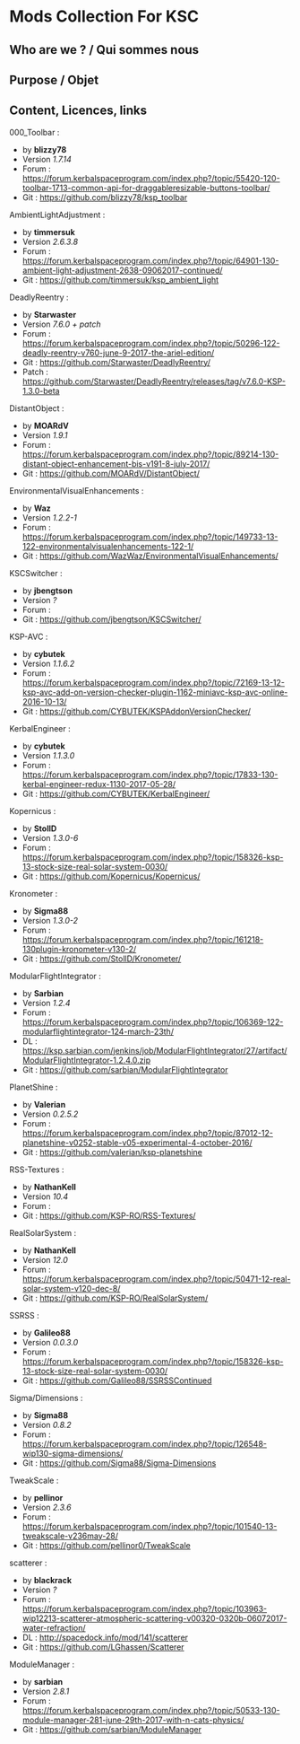 # Mods Collection For KSC

## Who are we ? / Qui sommes nous

## Purpose / Objet

## Content, Licences, links

000_Toolbar : 
- by **blizzy78**
- Version *1.7.14*
- Forum : https://forum.kerbalspaceprogram.com/index.php?/topic/55420-120-toolbar-1713-common-api-for-draggableresizable-buttons-toolbar/
- Git : https://github.com/blizzy78/ksp_toolbar

AmbientLightAdjustment :
- by **timmersuk**
- Version *2.6.3.8*
- Forum : https://forum.kerbalspaceprogram.com/index.php?/topic/64901-130-ambient-light-adjustment-2638-09062017-continued/
- Git : https://github.com/timmersuk/ksp_ambient_light

DeadlyReentry :
- by **Starwaster**
- Version *7.6.0 + patch*
- Forum : https://forum.kerbalspaceprogram.com/index.php?/topic/50296-122-deadly-reentry-v760-june-9-2017-the-ariel-edition/
- Git : https://github.com/Starwaster/DeadlyReentry/
- Patch : https://github.com/Starwaster/DeadlyReentry/releases/tag/v7.6.0-KSP-1.3.0-beta

DistantObject :
- by **MOARdV**
- Version *1.9.1*
- Forum : https://forum.kerbalspaceprogram.com/index.php?/topic/89214-130-distant-object-enhancement-bis-v191-8-july-2017/
- Git : https://github.com/MOARdV/DistantObject/

EnvironmentalVisualEnhancements :
- by **Waz**
- Version *1.2.2-1*
- Forum : https://forum.kerbalspaceprogram.com/index.php?/topic/149733-13-122-environmentalvisualenhancements-122-1/
- Git : https://github.com/WazWaz/EnvironmentalVisualEnhancements/

KSCSwitcher :
- by **jbengtson**
- Version *?*
- Forum : 
- Git : https://github.com/jbengtson/KSCSwitcher/

KSP-AVC :
- by **cybutek**
- Version *1.1.6.2*
- Forum : https://forum.kerbalspaceprogram.com/index.php?/topic/72169-13-12-ksp-avc-add-on-version-checker-plugin-1162-miniavc-ksp-avc-online-2016-10-13/
- Git : https://github.com/CYBUTEK/KSPAddonVersionChecker/

KerbalEngineer :
- by **cybutek**
- Version *1.1.3.0*
- Forum : https://forum.kerbalspaceprogram.com/index.php?/topic/17833-130-kerbal-engineer-redux-1130-2017-05-28/
- Git : https://github.com/CYBUTEK/KerbalEngineer/

Kopernicus :
- by **StollD**
- Version *1.3.0-6*
- Forum : https://forum.kerbalspaceprogram.com/index.php?/topic/158326-ksp-13-stock-size-real-solar-system-0030/
- Git : https://github.com/Kopernicus/Kopernicus/

Kronometer :
- by **Sigma88**
- Version *1.3.0-2*
- Forum : https://forum.kerbalspaceprogram.com/index.php?/topic/161218-130plugin-kronometer-v130-2/
- Git : https://github.com/StollD/Kronometer/

ModularFlightIntegrator :
- by **Sarbian**
- Version *1.2.4*
- Forum : https://forum.kerbalspaceprogram.com/index.php?/topic/106369-122-modularflightintegrator-124-march-23th/
- DL : https://ksp.sarbian.com/jenkins/job/ModularFlightIntegrator/27/artifact/ModularFlightIntegrator-1.2.4.0.zip
- Git : https://github.com/sarbian/ModularFlightIntegrator

PlanetShine :
- by **Valerian**
- Version *0.2.5.2*
- Forum : https://forum.kerbalspaceprogram.com/index.php?/topic/87012-12-planetshine-v0252-stable-v05-experimental-4-october-2016/
- Git : https://github.com/valerian/ksp-planetshine

RSS-Textures :
- by **NathanKell**
- Version *10.4*
- Forum : 
- Git : https://github.com/KSP-RO/RSS-Textures/

RealSolarSystem :
- by **NathanKell**
- Version *12.0*
- Forum : https://forum.kerbalspaceprogram.com/index.php?/topic/50471-12-real-solar-system-v120-dec-8/
- Git : https://github.com/KSP-RO/RealSolarSystem/

SSRSS :
- by **Galileo88**
- Version *0.0.3.0*
- Forum : https://forum.kerbalspaceprogram.com/index.php?/topic/158326-ksp-13-stock-size-real-solar-system-0030/
- Git : https://github.com/Galileo88/SSRSSContinued

Sigma/Dimensions :
- by **Sigma88**
- Version *0.8.2*
- Forum : https://forum.kerbalspaceprogram.com/index.php?/topic/126548-wip130-sigma-dimensions/
- Git : https://github.com/Sigma88/Sigma-Dimensions

TweakScale :
- by **pellinor**
- Version *2.3.6*
- Forum : https://forum.kerbalspaceprogram.com/index.php?/topic/101540-13-tweakscale-v236may-28/
- Git : https://github.com/pellinor0/TweakScale

scatterer :
- by **blackrack**
- Version *?*
- Forum : https://forum.kerbalspaceprogram.com/index.php?/topic/103963-wip12213-scatterer-atmospheric-scattering-v00320-0320b-06072017-water-refraction/
- DL : http://spacedock.info/mod/141/scatterer
- Git : https://github.com/LGhassen/Scatterer

ModuleManager :
- by **sarbian**
- Version *2.8.1*
- Forum : https://forum.kerbalspaceprogram.com/index.php?/topic/50533-130-module-manager-281-june-29th-2017-with-n-cats-physics/
- Git : https://github.com/sarbian/ModuleManager
